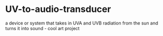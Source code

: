 # UV-to-audio-transducer
a device or system that takes in UVA and UVB radiation from the sun and turns it into sound - cool art project

